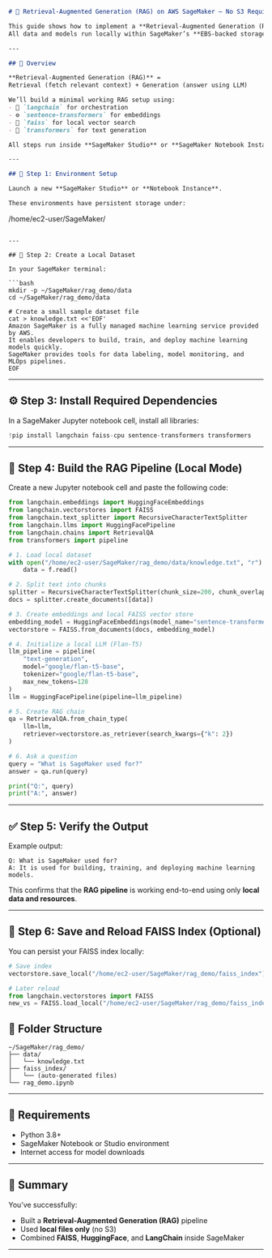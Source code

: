 ```markdown
# 🧠 Retrieval-Augmented Generation (RAG) on AWS SageMaker — No S3 Required

This guide shows how to implement a **Retrieval-Augmented Generation (RAG)** pipeline **entirely inside AWS SageMaker** — without using Amazon S3.  
All data and models run locally within SageMaker’s **EBS-backed storage**.

---

## 📘 Overview

**Retrieval-Augmented Generation (RAG)** =  
Retrieval (fetch relevant context) + Generation (answer using LLM)

We’ll build a minimal working RAG setup using:
- 🧩 `langchain` for orchestration  
- ⚙️ `sentence-transformers` for embeddings  
- 🧮 `faiss` for local vector search  
- 🤖 `transformers` for text generation  

All steps run inside **SageMaker Studio** or **SageMaker Notebook Instance**, using **local files only**.

---

## 🧩 Step 1: Environment Setup

Launch a new **SageMaker Studio** or **Notebook Instance**.

These environments have persistent storage under:
```

/home/ec2-user/SageMaker/

````

---

## 🧾 Step 2: Create a Local Dataset

In your SageMaker terminal:

```bash
mkdir -p ~/SageMaker/rag_demo/data
cd ~/SageMaker/rag_demo/data

# Create a small sample dataset file
cat > knowledge.txt <<'EOF'
Amazon SageMaker is a fully managed machine learning service provided by AWS.
It enables developers to build, train, and deploy machine learning models quickly.
SageMaker provides tools for data labeling, model monitoring, and MLOps pipelines.
EOF
````

---

## ⚙️ Step 3: Install Required Dependencies

In a SageMaker Jupyter notebook cell, install all libraries:

```python
!pip install langchain faiss-cpu sentence-transformers transformers
```

---

## 🧠 Step 4: Build the RAG Pipeline (Local Mode)

Create a new Jupyter notebook cell and paste the following code:

```python
from langchain.embeddings import HuggingFaceEmbeddings
from langchain.vectorstores import FAISS
from langchain.text_splitter import RecursiveCharacterTextSplitter
from langchain.llms import HuggingFacePipeline
from langchain.chains import RetrievalQA
from transformers import pipeline

# 1. Load local dataset
with open("/home/ec2-user/SageMaker/rag_demo/data/knowledge.txt", "r") as f:
    data = f.read()

# 2. Split text into chunks
splitter = RecursiveCharacterTextSplitter(chunk_size=200, chunk_overlap=20)
docs = splitter.create_documents([data])

# 3. Create embeddings and local FAISS vector store
embedding_model = HuggingFaceEmbeddings(model_name="sentence-transformers/all-MiniLM-L6-v2")
vectorstore = FAISS.from_documents(docs, embedding_model)

# 4. Initialize a local LLM (Flan-T5)
llm_pipeline = pipeline(
    "text-generation",
    model="google/flan-t5-base",
    tokenizer="google/flan-t5-base",
    max_new_tokens=128
)
llm = HuggingFacePipeline(pipeline=llm_pipeline)

# 5. Create RAG chain
qa = RetrievalQA.from_chain_type(
    llm=llm,
    retriever=vectorstore.as_retriever(search_kwargs={"k": 2})
)

# 6. Ask a question
query = "What is SageMaker used for?"
answer = qa.run(query)

print("Q:", query)
print("A:", answer)
```

---

## ✅ Step 5: Verify the Output

Example output:

```
Q: What is SageMaker used for?
A: It is used for building, training, and deploying machine learning models.
```

This confirms that the **RAG pipeline** is working end-to-end using only **local data and resources**.

---

## 💾 Step 6: Save and Reload FAISS Index (Optional)

You can persist your FAISS index locally:

```python
# Save index
vectorstore.save_local("/home/ec2-user/SageMaker/rag_demo/faiss_index")

# Later reload
from langchain.vectorstores import FAISS
new_vs = FAISS.load_local("/home/ec2-user/SageMaker/rag_demo/faiss_index", embedding_model)
```

## 📂 Folder Structure

```
~/SageMaker/rag_demo/
├── data/
│   └── knowledge.txt
├── faiss_index/
│   └── (auto-generated files)
└── rag_demo.ipynb
```

---

## 🧰 Requirements

* Python 3.8+
* SageMaker Notebook or Studio environment
* Internet access for model downloads

---

## 🚀 Summary

You’ve successfully:

* Built a **Retrieval-Augmented Generation (RAG)** pipeline
* Used **local files only** (no S3)
* Combined **FAISS**, **HuggingFace**, and **LangChain** inside SageMaker


---
